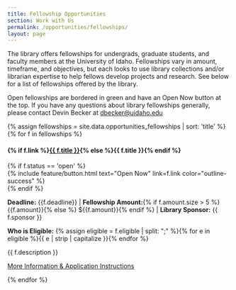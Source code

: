 ```yaml
---
title: Fellowship Opportunities
section: Work with Us
permalink: /opportunities/fellowships/
layout: page
---
```


The library offers fellowships for undergrads, graduate students, and faculty members at the University of Idaho. Fellowships vary in amount, timeframe, and objectives, but each looks to use library collections and/or librarian expertise to help fellows develop projects and research. See below for a list of fellowships offered by the library. 

Open fellowships are bordered in green and have an Open Now button at the top. If you have any questions about library fellowships generally, please contact Devin Becker at [dbecker@uidaho.edu](mailto:dbecker@uidaho.edu)

{% assign fellowships = site.data.opportunities_fellowships | sort: 'title' %}
{% for f in fellowships %}
<div class="row my-4 p-4 border {% if f.status == 'open' %}border-success{% endif %}" id="{{ f.title | slugify }}">
    <div class="col-md-10">
        <h4>{% if f.link %}<a href="{{ f.link }}">{{ f.title }}</a>{% else %}{{ f.title }}{% endif %}</h4>
    </div>
    {% if f.status == 'open' %}<div class="col-md-2">{% include feature/button.html text="Open Now" link=f.link color="outline-success" %}</div>{% endif %}
    <div class="col-md-12 my-2">
        <p><strong>Deadline:</strong> {{f.deadline}} | <strong>Fellowship Amount:</strong>{% if f.amount.size > 5 %} {{f.amount}}{% else %} ${{f.amount}}{% endif %} | <strong>Library Sponsor:</strong> {{ f.sponsor }}</p>
        <p><strong>Who is Eligible:</strong> {% assign eligible = f.eligible | split: ";" %}{% for e in eligible %}<span class="btn btn-outline-info btn-sm mx-2">{{ e | strip | capitalize }}</span>{% endfor %}</p>
        <p class="my-3">{{ f.description }}</p>
        <p class="text-right"><a class="btn btn-outline-pride-gold" href="{{ f.link }}">More Information & Application Instructions</a></p>
    </div>
</div>
{% endfor %}